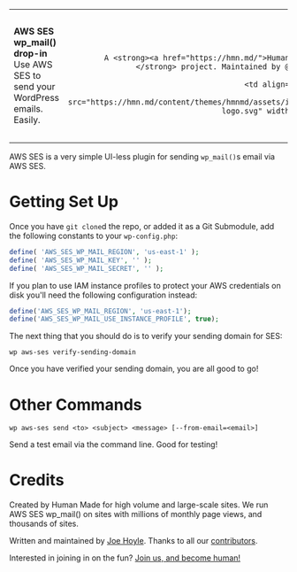 <table width="100%">
	<tr>
		<td align="left" width="70">
			<strong>AWS SES wp_mail() drop-in</strong><br />
			Use AWS SES to send your WordPress emails. Easily.
		</td>
		<td align="right" width="20%">

		</td>
	</tr>
	<tr>
		<td>
			A <strong><a href="https://hmn.md/">Human Made</a></strong> project. Maintained by @joehoyle.
		</td>
		<td align="center">
			<img src="https://hmn.md/content/themes/hmnmd/assets/images/hm-logo.svg" width="100" />
		</td>
	</tr>
</table>

AWS SES is a very simple UI-less plugin for sending `wp_mail()`s email via AWS SES.

Getting Set Up
==========

Once you have `git clone`d the repo, or added it as a Git Submodule, add the following constants to your `wp-config.php`:

```PHP
define( 'AWS_SES_WP_MAIL_REGION', 'us-east-1' );
define( 'AWS_SES_WP_MAIL_KEY', '' );
define( 'AWS_SES_WP_MAIL_SECRET', '' );
```

If you plan to use IAM instance profiles to protect your AWS credentials on disk you'll need the following configuration instead:

```PHP
define('AWS_SES_WP_MAIL_REGION', 'us-east-1');
define('AWS_SES_WP_MAIL_USE_INSTANCE_PROFILE', true);
```


The next thing that you should do is to verify your sending domain for SES:

```
wp aws-ses verify-sending-domain
```

Once you have verified your sending domain, you are all good to go!

Other Commands
=======

`wp aws-ses send <to> <subject> <message> [--from-email=<email>]`

Send a test email via the command line. Good for testing!

Credits
=======
Created by Human Made for high volume and large-scale sites. We run AWS SES wp_mail() on sites with millions of monthly page views, and thousands of sites.

Written and maintained by [Joe Hoyle](https://github.com/joehoyle). Thanks to all our [contributors](https://github.com/humanmade/S3-Uploads/graphs/contributors).

Interested in joining in on the fun? [Join us, and become human!](https://hmn.md/is/hiring/)
